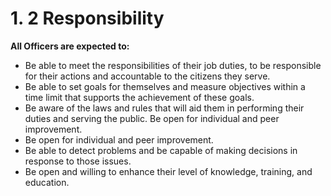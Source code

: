 # 1. 2 Responsibility

**All Officers are expected to:**&#x20;

* Be able to meet the responsibilities of their job duties, to be responsible for their actions and accountable to the citizens they serve.&#x20;
* Be able to set goals for themselves and measure objectives within a time limit that supports the achievement of these goals.
* Be aware of the laws and rules that will aid them in performing their duties and serving the public. Be open for individual and peer improvement.
* Be open for individual and peer improvement.
* Be able to detect problems and be capable of making decisions in response to those issues.
* Be open and willing to enhance their level of knowledge, training, and education.
